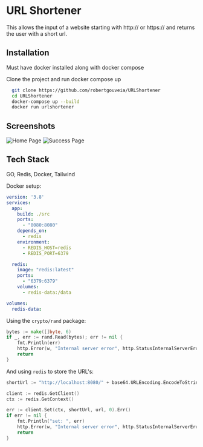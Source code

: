 
# URL Shortener

This allows the input of a website starting with http:// or https:// and returns the user with a short url.
## Installation

Must have docker installed along with docker compose

Clone the project and run docker compose up

```bash
  git clone https://github.com/robertgouveia/URLShortener
  cd URLShortener
  docker-compose up --build
  docker run urlshortener
```

## Screenshots

![Home Page](![image](https://github.com/user-attachments/assets/04706f24-9742-4e79-9721-29c30174c3ec)
)
![Success Page](![image](https://github.com/user-attachments/assets/6ec13122-7df0-4e22-bb0a-e9b269289055)
)


## Tech Stack

GO, Redis, Docker, Tailwind

Docker setup:
```yml
version: '3.8'
services:
  app:
    build: ./src
    ports:
      - "8080:8080"
    depends_on:
      - redis
    environment:
      - REDIS_HOST=redis
      - REDIS_PORT=6379

  redis:
    image: "redis:latest"
    ports:
      - "6379:6379"
    volumes:
      - redis-data:/data

volumes:
  redis-data:
```


Using the `crypto/rand` package:
```go
bytes := make([]byte, 6)
if _, err := rand.Read(bytes); err != nil {
	fmt.Println(err)
	http.Error(w, "Internal server error", http.StatusInternalServerError)
	return
}
```

And using `redis` to store the URL's:
```go
shortUrl := "http://localhost:8080/" + base64.URLEncoding.EncodeToString(bytes)

client := redis.GetClient()
ctx := redis.GetContext()

err := client.Set(ctx, shortUrl, url, 0).Err()
if err != nil {
	fmt.Println("set: ", err)
	http.Error(w, "Internal server error", http.StatusInternalServerError)
	return
}
```
